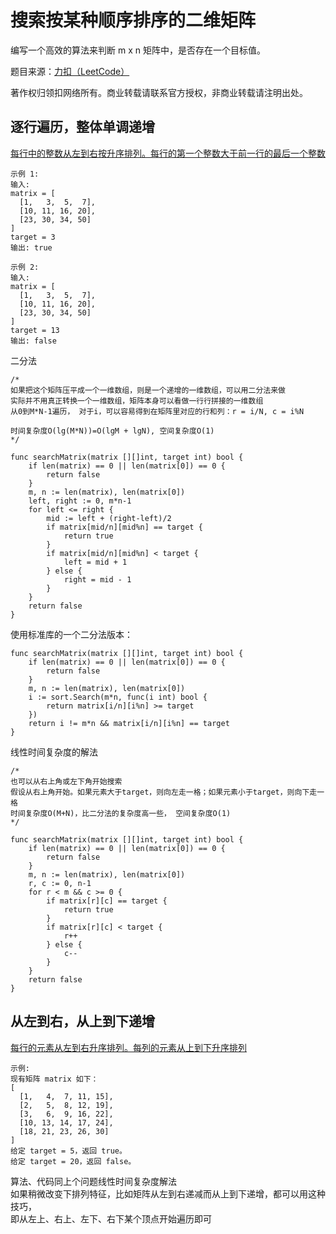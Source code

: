 # 搜索按某种顺序排序的二维矩阵

编写一个高效的算法来判断 m x n 矩阵中，是否存在一个目标值。

题目来源：[力扣（LeetCode）](https://leetcode-cn.com/)

著作权归领扣网络所有。商业转载请联系官方授权，非商业转载请注明出处。

## 逐行遍历，整体单调递增
[每行中的整数从左到右按升序排列。每行的第一个整数大于前一行的最后一个整数](https://leetcode-cn.com/problems/search-a-2d-matrix)
```
示例 1:
输入:
matrix = [
  [1,   3,  5,  7],
  [10, 11, 16, 20],
  [23, 30, 34, 50]
]
target = 3
输出: true

示例 2:
输入:
matrix = [
  [1,   3,  5,  7],
  [10, 11, 16, 20],
  [23, 30, 34, 50]
]
target = 13
输出: false
```
二分法
```
/*
如果把这个矩阵压平成一个一维数组，则是一个递增的一维数组，可以用二分法来做
实际并不用真正转换一个一维数组，矩阵本身可以看做一行行拼接的一维数组
从0到M*N-1遍历， 对于i，可以容易得到在矩阵里对应的行和列：r = i/N, c = i%N

时间复杂度O(lg(M*N))=O(lgM + lgN), 空间复杂度O(1)
*/
```
```
func searchMatrix(matrix [][]int, target int) bool {
	if len(matrix) == 0 || len(matrix[0]) == 0 {
		return false
	}
	m, n := len(matrix), len(matrix[0])
	left, right := 0, m*n-1
	for left <= right {
		mid := left + (right-left)/2
		if matrix[mid/n][mid%n] == target {
			return true
		}
		if matrix[mid/n][mid%n] < target {
			left = mid + 1
		} else {
			right = mid - 1
		}
	}
	return false
}
```
使用标准库的一个二分法版本：
```
func searchMatrix(matrix [][]int, target int) bool {
	if len(matrix) == 0 || len(matrix[0]) == 0 {
		return false
	}
	m, n := len(matrix), len(matrix[0])
	i := sort.Search(m*n, func(i int) bool {
		return matrix[i/n][i%n] >= target
	})
	return i != m*n && matrix[i/n][i%n] == target
}
```
线性时间复杂度的解法
```
/*
也可以从右上角或左下角开始搜索
假设从右上角开始。如果元素大于target，则向左走一格；如果元素小于target，则向下走一格
时间复杂度O(M+N)，比二分法的复杂度高一些， 空间复杂度O(1)
*/
```
```
func searchMatrix(matrix [][]int, target int) bool {
	if len(matrix) == 0 || len(matrix[0]) == 0 {
		return false
	}
	m, n := len(matrix), len(matrix[0])
	r, c := 0, n-1
	for r < m && c >= 0 {
		if matrix[r][c] == target {
			return true
		}
		if matrix[r][c] < target {
			r++
		} else {
			c--
		}
	}
	return false
}
```
## 从左到右，从上到下递增
[每行的元素从左到右升序排列。每列的元素从上到下升序排列](https://leetcode-cn.com/problems/search-a-2d-matrix-ii/)
```
示例:
现有矩阵 matrix 如下：
[
  [1,   4,  7, 11, 15],
  [2,   5,  8, 12, 19],
  [3,   6,  9, 16, 22],
  [10, 13, 14, 17, 24],
  [18, 21, 23, 26, 30]
]
给定 target = 5，返回 true。
给定 target = 20，返回 false。
```
算法、代码同上个问题线性时间复杂度解法<br>
如果稍微改变下排列特征，比如矩阵从左到右递减而从上到下递增，都可以用这种技巧，<br>
即从左上、右上、左下、右下某个顶点开始遍历即可
